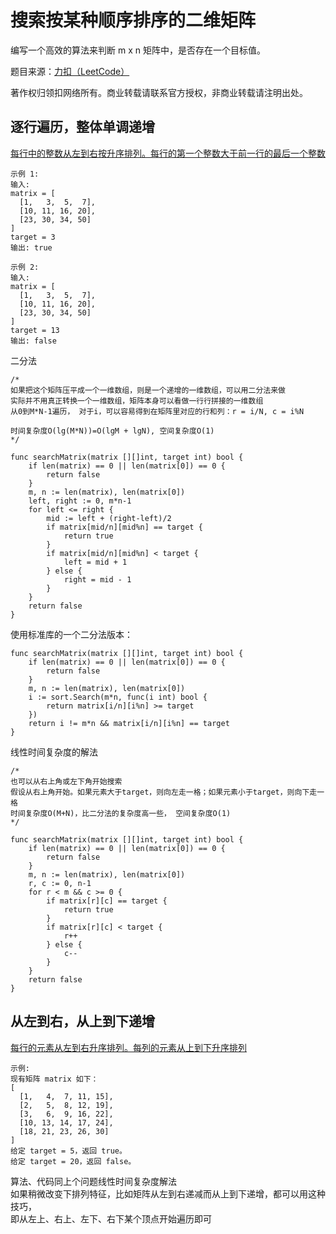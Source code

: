 # 搜索按某种顺序排序的二维矩阵

编写一个高效的算法来判断 m x n 矩阵中，是否存在一个目标值。

题目来源：[力扣（LeetCode）](https://leetcode-cn.com/)

著作权归领扣网络所有。商业转载请联系官方授权，非商业转载请注明出处。

## 逐行遍历，整体单调递增
[每行中的整数从左到右按升序排列。每行的第一个整数大于前一行的最后一个整数](https://leetcode-cn.com/problems/search-a-2d-matrix)
```
示例 1:
输入:
matrix = [
  [1,   3,  5,  7],
  [10, 11, 16, 20],
  [23, 30, 34, 50]
]
target = 3
输出: true

示例 2:
输入:
matrix = [
  [1,   3,  5,  7],
  [10, 11, 16, 20],
  [23, 30, 34, 50]
]
target = 13
输出: false
```
二分法
```
/*
如果把这个矩阵压平成一个一维数组，则是一个递增的一维数组，可以用二分法来做
实际并不用真正转换一个一维数组，矩阵本身可以看做一行行拼接的一维数组
从0到M*N-1遍历， 对于i，可以容易得到在矩阵里对应的行和列：r = i/N, c = i%N

时间复杂度O(lg(M*N))=O(lgM + lgN), 空间复杂度O(1)
*/
```
```
func searchMatrix(matrix [][]int, target int) bool {
	if len(matrix) == 0 || len(matrix[0]) == 0 {
		return false
	}
	m, n := len(matrix), len(matrix[0])
	left, right := 0, m*n-1
	for left <= right {
		mid := left + (right-left)/2
		if matrix[mid/n][mid%n] == target {
			return true
		}
		if matrix[mid/n][mid%n] < target {
			left = mid + 1
		} else {
			right = mid - 1
		}
	}
	return false
}
```
使用标准库的一个二分法版本：
```
func searchMatrix(matrix [][]int, target int) bool {
	if len(matrix) == 0 || len(matrix[0]) == 0 {
		return false
	}
	m, n := len(matrix), len(matrix[0])
	i := sort.Search(m*n, func(i int) bool {
		return matrix[i/n][i%n] >= target
	})
	return i != m*n && matrix[i/n][i%n] == target
}
```
线性时间复杂度的解法
```
/*
也可以从右上角或左下角开始搜索
假设从右上角开始。如果元素大于target，则向左走一格；如果元素小于target，则向下走一格
时间复杂度O(M+N)，比二分法的复杂度高一些， 空间复杂度O(1)
*/
```
```
func searchMatrix(matrix [][]int, target int) bool {
	if len(matrix) == 0 || len(matrix[0]) == 0 {
		return false
	}
	m, n := len(matrix), len(matrix[0])
	r, c := 0, n-1
	for r < m && c >= 0 {
		if matrix[r][c] == target {
			return true
		}
		if matrix[r][c] < target {
			r++
		} else {
			c--
		}
	}
	return false
}
```
## 从左到右，从上到下递增
[每行的元素从左到右升序排列。每列的元素从上到下升序排列](https://leetcode-cn.com/problems/search-a-2d-matrix-ii/)
```
示例:
现有矩阵 matrix 如下：
[
  [1,   4,  7, 11, 15],
  [2,   5,  8, 12, 19],
  [3,   6,  9, 16, 22],
  [10, 13, 14, 17, 24],
  [18, 21, 23, 26, 30]
]
给定 target = 5，返回 true。
给定 target = 20，返回 false。
```
算法、代码同上个问题线性时间复杂度解法<br>
如果稍微改变下排列特征，比如矩阵从左到右递减而从上到下递增，都可以用这种技巧，<br>
即从左上、右上、左下、右下某个顶点开始遍历即可
